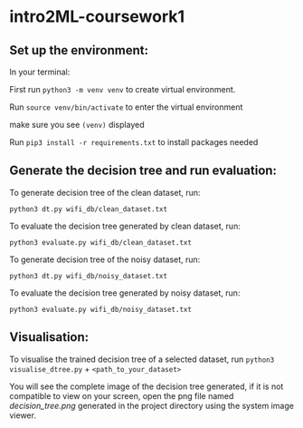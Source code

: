 # intro2ML-coursework1

## Set up the environment:
In your terminal:

First run `python3 -m venv venv` to create virtual environment.

Run `source venv/bin/activate` to enter the virtual environment

make sure you see `(venv)` displayed

Run `pip3 install -r requirements.txt` to install packages needed

## Generate the decision tree and run evaluation:
To generate decision tree of the clean dataset, run: 

`python3 dt.py wifi_db/clean_dataset.txt `

To evaluate the decision tree generated by clean dataset, run: 

`python3 evaluate.py wifi_db/clean_dataset.txt `


To generate decision tree of the noisy dataset, run: 

`python3 dt.py wifi_db/noisy_dataset.txt `

To evaluate the decision tree generated by noisy dataset, run: 

`python3 evaluate.py wifi_db/noisy_dataset.txt `

## Visualisation:
To visualise the trained decision tree of a selected dataset, run `python3 visualise_dtree.py` + `<path_to_your_dataset>`

You will see the complete image of the decision tree generated, if it is not compatible to view on your screen,
open the png file named _decision_tree.png_ generated in the project directory using the system image viewer.